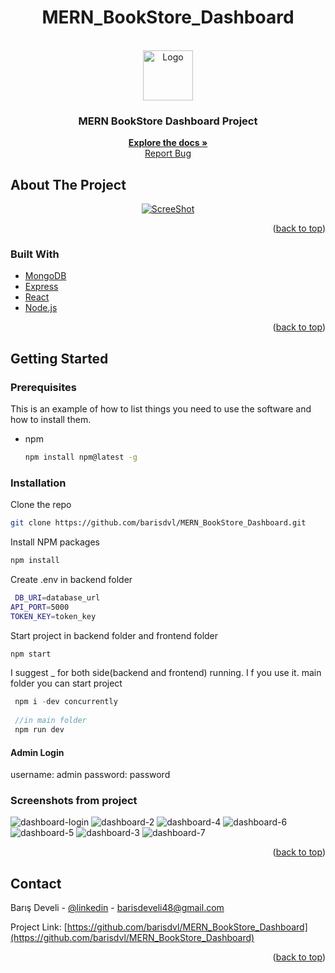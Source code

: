 <div align="center">

# MERN_BookStore_Dashboard
  </div>
  <div id="top"></div>
<!--
*** Thanks for checking out the Best-README-Template. If you have a suggestion
*** that would make this better, please fork the repo and create a pull request
*** or simply open an issue with the tag "enhancement".
*** Don't forget to give the project a star!
*** Thanks again! Now go create something AMAZING! :D
-->

<!-- PROJECT LOGO -->
<br />
<div align="center">
  <a href="https://github.com/barisdvl/MERN_BookStore_Dashboard">
    <img src="https://i.ibb.co/HhxBRVv/logo.png" alt="Logo" width="80" height="80">
  </a>

<h3 align="center">MERN BookStore Dashboard Project</h3>

  <p align="center">   
    <a href="https://github.com/barisdvl/MERN_BookStore_Dashboard"><strong>Explore the docs »</strong></a>
    <br />
    <a href="barisdeveli48@gmail.com">Report Bug</a>
  </p>
</div>


<!-- ABOUT THE PROJECT -->
## About The Project
<div align="center">
  <a href="https://github.com/barisdvl/MERN_BookStore_Dashboard">
     <img src="https://user-images.githubusercontent.com/62984011/151654107-4dbb5ae3-8dfa-4bd0-aa2c-a4ba2d54e779.png" alt="ScreeShot">
  </a>  
</div>
 
<p align="right">(<a href="#top">back to top</a>)</p>


### Built With

* [MongoDB](https://www.mongodb.com/)
* [Express](https://expressjs.com/)
* [React](https://reactjs.org/)
* [Node.js](https://nodejs.org/)

<p align="right">(<a href="#top">back to top</a>)</p>



<!-- GETTING STARTED -->
## Getting Started

### Prerequisites

This is an example of how to list things you need to use the software and how to install them.
* npm
  ```sh
  npm install npm@latest -g
  ```

### Installation

Clone the repo
   ```sh
   git clone https://github.com/barisdvl/MERN_BookStore_Dashboard.git
   ```
Install NPM packages
   ```sh
   npm install
   ```
Create .env in backend folder
  ```sh
   DB_URI=database_url
  API_PORT=5000
  TOKEN_KEY=token_key
   ```
Start project in backend folder and frontend folder
   ```js
   npm start
   ```
I suggest _ for both side(backend and frontend) running. I f you use it. main folder you can start project 
  ```js
   npm i -dev concurrently
   
   //in main folder
   npm run dev
   ```
#### Admin Login
username: admin
password: password
### Screenshots from project
![dashboard-login](https://user-images.githubusercontent.com/62984011/151654626-44a394f8-5814-43b3-81ee-693adbcf6942.png)
![dashboard-2](https://user-images.githubusercontent.com/62984011/151654624-3aba733d-70f3-4885-bd10-161db21cc091.png)
![dashboard-4](https://user-images.githubusercontent.com/62984011/151654622-f9afb400-8a2a-47e4-9907-1fe8ae02fd87.png)
![dashboard-6](https://user-images.githubusercontent.com/62984011/151654620-e6d08667-d658-46b3-b69c-a1940e0bfb6c.png)
![dashboard-5](https://user-images.githubusercontent.com/62984011/151654790-edd741d0-247e-4148-b5b4-927874b72644.png)
![dashboard-3](https://user-images.githubusercontent.com/62984011/151654623-ad74b1f5-e0cf-4032-89b3-700a134a76c6.png)
![dashboard-7](https://user-images.githubusercontent.com/62984011/151654619-7d27f31c-6ea0-457e-a218-6db75b0ebb8c.png)





<p align="right">(<a href="#top">back to top</a>)</p>

<!-- CONTACT -->
## Contact

Barış Develi - [@linkedin](https://www.linkedin.com/in/barisdeveli/) - barisdeveli48@gmail.com

Project Link: [https://github.com/barisdvl/MERN_BookStore_Dashboard](https://github.com/barisdvl/MERN_BookStore_Dashboard)

<p align="right">(<a href="#top">back to top</a>)</p>
